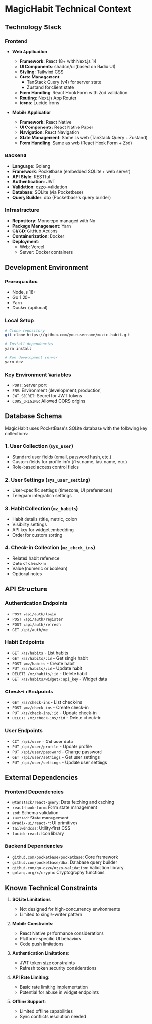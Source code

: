 # MagicHabit Technical Context

## Technology Stack

### Frontend
- **Web Application**
  - **Framework**: React 18+ with Next.js 14
  - **UI Components**: shadcn/ui (based on Radix UI)
  - **Styling**: Tailwind CSS
  - **State Management**:
    - TanStack Query (v4) for server state
    - Zustand for client state
  - **Form Handling**: React Hook Form with Zod validation
  - **Routing**: Next.js App Router
  - **Icons**: Lucide icons

- **Mobile Application**
  - **Framework**: React Native
  - **UI Components**: React Native Paper
  - **Navigation**: React Navigation
  - **State Management**: Same as web (TanStack Query + Zustand)
  - **Form Handling**: Same as web (React Hook Form + Zod)

### Backend
- **Language**: Golang
- **Framework**: Pocketbase (embedded SQLite + web server)
- **API Style**: RESTful
- **Authentication**: JWT
- **Validation**: ozzo-validation
- **Database**: SQLite (via Pocketbase)
- **Query Builder**: dbx (Pocketbase's query builder)

### Infrastructure
- **Repository**: Monorepo managed with Nx
- **Package Management**: Yarn
- **CI/CD**: GitHub Actions
- **Containerization**: Docker
- **Deployment**: 
  - Web: Vercel
  - Server: Docker containers

## Development Environment

### Prerequisites
- Node.js 18+
- Go 1.20+
- Yarn
- Docker (optional)

### Local Setup
```bash
# Clone repository
git clone https://github.com/yourusername/mazic-habit.git

# Install dependencies
yarn install

# Run development server
yarn dev
```

### Key Environment Variables
- `PORT`: Server port
- `ENV`: Environment (development, production)
- `JWT_SECRET`: Secret for JWT tokens
- `CORS_ORIGINS`: Allowed CORS origins

## Database Schema

MagicHabit uses PocketBase's SQLite database with the following key collections:

### 1. User Collection (`sys_user`)
- Standard user fields (email, password hash, etc.)
- Custom fields for profile info (first name, last name, etc.)
- Role-based access control fields

### 2. User Settings (`sys_user_setting`)
- User-specific settings (timezone, UI preferences)
- Telegram integration settings

### 3. Habit Collection (`mz_habits`)
- Habit details (title, metric, color)
- Visibility settings
- API key for widget embedding
- Order for custom sorting

### 4. Check-in Collection (`mz_check_ins`)
- Related habit reference
- Date of check-in
- Value (numeric or boolean)
- Optional notes

## API Structure

### Authentication Endpoints
- `POST /api/auth/login`
- `POST /api/auth/register`
- `POST /api/auth/refresh`
- `GET /api/auth/me`

### Habit Endpoints
- `GET /mz/habits` - List habits
- `GET /mz/habits/:id` - Get single habit
- `POST /mz/habits` - Create habit
- `PUT /mz/habits/:id` - Update habit
- `DELETE /mz/habits/:id` - Delete habit
- `GET /mz/habits/widget/:api_key` - Widget data

### Check-in Endpoints
- `GET /mz/check-ins` - List check-ins
- `POST /mz/check-ins` - Create check-in
- `PUT /mz/check-ins/:id` - Update check-in
- `DELETE /mz/check-ins/:id` - Delete check-in

### User Endpoints
- `GET /api/user` - Get user data
- `PUT /api/user/profile` - Update profile
- `PUT /api/user/password` - Change password
- `GET /api/user/settings` - Get user settings
- `PUT /api/user/settings` - Update user settings

## External Dependencies

### Frontend Dependencies
- `@tanstack/react-query`: Data fetching and caching
- `react-hook-form`: Form state management
- `zod`: Schema validation
- `zustand`: State management
- `@radix-ui/react-*`: UI primitives
- `tailwindcss`: Utility-first CSS
- `lucide-react`: Icon library

### Backend Dependencies
- `github.com/pocketbase/pocketbase`: Core framework
- `github.com/pocketbase/dbx`: Database query builder
- `github.com/go-ozzo/ozzo-validation`: Validation library
- `golang.org/x/crypto`: Cryptography functions

## Known Technical Constraints

1. **SQLite Limitations**:
   - Not designed for high-concurrency environments
   - Limited to single-writer pattern

2. **Mobile Constraints**:
   - React Native performance considerations
   - Platform-specific UI behaviors
   - Code push limitations

3. **Authentication Limitations**:
   - JWT token size constraints
   - Refresh token security considerations

4. **API Rate Limiting**:
   - Basic rate limiting implementation
   - Potential for abuse in widget endpoints

5. **Offline Support**:
   - Limited offline capabilities
   - Sync conflicts resolution needed 

